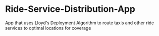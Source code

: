 # Ride-Service-Distribution-App
App that uses Lloyd's Deployment Algorithm to route taxis and other ride services to optimal locations for coverage
